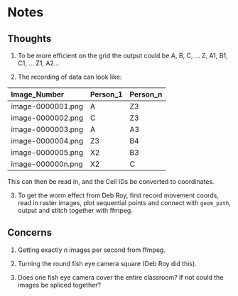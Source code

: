 # Notes

## Thoughts

1. To be more efficient on the grid the output could be A, B, C, ... Z, A1, B1, C1, ... Z1, A2...

2. The recording of data can look like:

| Image_Number      | Person_1    | Person_n     |
|:------------------|:------------|:-------------|
| image-0000001.png | A           | Z3           |
| image-0000002.png | C           | Z3           |   
| image-0000003.png | A           | A3           |     
| image-0000004.png | Z3          | B4           |      
| image-0000005.png | X2          | B3           |    
| image-000000n.png | X2          | C            |

This can then be read in, and the Cell IDs be converted to coordinates.

3. To get the worm effect from Deb Roy, first record  movement  coords, read in 
raster images, plot sequential points and connect with `geom_path`, output and 
stitch together with ffmpeg.

## Concerns

1. Getting exactly *n* images per second from ffmpeg.

2. Turning the round fish eye camera square (Deb Roy did this).

3. Does one fish eye camera cover the entire classroom?  If not could the images 
be spliced together?



